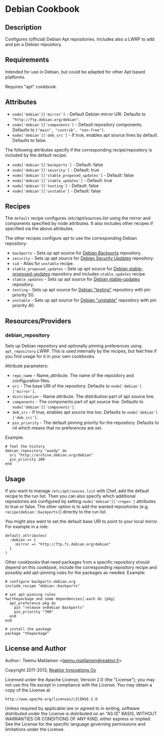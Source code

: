 Debian Cookbook
===============

Description
-----------

Configures (official) Debian Apt repositories. Includes also a LWRP to add and
pin a Debian repository.

Requirements
------------

Intended for use in Debian, but could be adapted for other Apt based platforms.

Requires "apt" cookbook.

Attributes
----------

  * `node['debian']['mirror']` - Default Debian mirror URI. Defaults to
    `"http://ftp.debian.org/debian"`.
  * `node['debian']['components']` - Default repository components. Defaults to
    `["main", "contrib", "non-free"]`.
  * `node['debian']['deb_src']` - If true, enables apt source lines by default.
    Defaults to false.

The following attributes specify if the corresponding recipe/repository is
included by the default recipe:

  * `node['debian']['backports']` - Default: false
  * `node['debian']['security']` - Default: true
  * `node['debian']['stable_proposed_updates']` - Default: false
  * `node['debian']['stable_updates']` - Default: true
  * `node['debian']['testing']` - Default: false
  * `node['debian']['unstable']` - Default: false

Recipes
-------

The `default` recipe configures _/etc/apt/sources.list_ using the mirror and
components specified by node attributes. It also includes other recipes if
specified via the above attributes.

The other recipes configure apt to use the corresponding Debian repository:

  * `backports` - Sets up apt source for [Debian
    Backports](http://backports.debian.org/) repository.
  * `security` - Sets up apt source for [Debian Security
    Updates](http://www.debian.org/security/) repository.
  * `sid` - Alias for `unstable` recipe.
  * `stable_proposed_updates` - Sets up apt source for [Debian
    stable-proposed-updates](http://wiki.debian.org/StableProposedUpdates)
    repository and includes `stable_updates` recipe.
  * `stable_updates` - Sets up apt source for [Debian
    stable-updates](http://wiki.debian.org/StableUpdates) repository.
  * `testing` - Sets up apt source for [Debian
    "testing"](http://www.debian.org/releases/testing/) repository with pin
    priority 50.
  * `unstable` - Sets up apt source for [Debian
    "unstable"](http://www.debian.org/releases/unstable/) repository with pin
    priority 40.

Resources/Providers
-------------------

### debian_repository

Sets up Debian repository and optionally pinning preferences using
`apt_repository` LWRP. This is used internally by the recipes, but feel free
if you find usage for it in your own cookbooks.

Attribute parameters:

  * `repo_name` - Name_attribute. The name of the repository and configuration
    files.
  * `uri` - The base URI of the repository. Defaults to `node['debian']['mirror']`.
  * `distribution` - Name attribute. The distribution part of apt source line.
  * `components` - The components part of apt source line. Defaults to
    `node['debian']['components']`.
  * `deb_src` - If true, enables apt source line too. Defaults to
    `node['debian']['deb_src']`.
  * `pin_priority` - The default pinning priority for the repository. Defaults
    to nil which means that no preferences are set.

Example:

    # feel the history
    debian_repository "woody" do
      uri "http://archive.debian.org/debian"
      pin_priority 200
    end

Usage
-----

If you want to manage `/etc/apt/souces.list` with Chef, add the default recipe
to the run list. Then you can also specify which additional repositories are
configured by setting `node['debian']['<repo>']` attributes to true or false.
The other option is to add the wanted repositories (e.g.
`recipe[debian::backports]`) directly to the run list.

You might also want to set the default base URI to point to your local mirror.
For example in a role:

    default_attributes(
      :debian => {
        :mirror => "http://ftp.fi.debian.org/debian"
      }
    )

Other cookbooks that need packages from a specific repository should depend on
this cookbook, include the corresponding repository recipe and possibly add
apt-pinning rules for the packages as needed. Example:

    # configure backports.debian.org
    include_recipe "debian::backports"

    # set apt-pinning rules
    %w[thepackage and some dependencies].each do |pkg|
      apt_preference pkg do
        pin "release o=Debian Backports"
        pin_priority "700"
      end
    end

    # install the package
    package "thepackage"

License and Author
------------------

Author:: Teemu Matilainen <<teemu.matilainen@reaktor.fi>>

Copyright 2011-2013, [Reaktor Innovations Oy](http://reaktor.fi/en)

Licensed under the Apache License, Version 2.0 (the "License");
you may not use this file except in compliance with the License.
You may obtain a copy of the License at

    http://www.apache.org/licenses/LICENSE-2.0

Unless required by applicable law or agreed to in writing, software
distributed under the License is distributed on an "AS IS" BASIS,
WITHOUT WARRANTIES OR CONDITIONS OF ANY KIND, either express or implied.
See the License for the specific language governing permissions and
limitations under the License.
